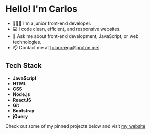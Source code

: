 # Hello! I'm Carlos

- 👨🏻‍💻 I'm a junior front-end developer.
- 💻 I code clean, efficient, and responsive websites.
- 💬 Ask me about front-end development, JavaScript, or web technologies.
- 📫 Contact me at [c.borrega@proton.me].

## Tech Stack

- **JavaScript**
- **HTML**
- **CSS**
- **Node.js**
- **ReactJS**
- **Git**
- **Bootstrap**
- **jQuery**

Check out some of my pinned projects below and visit [my website](https://www.borrega.dev/)